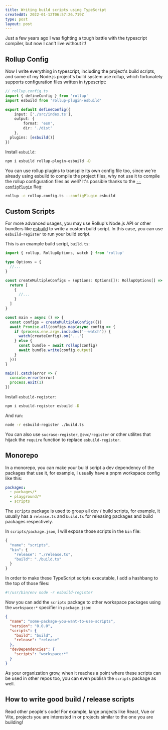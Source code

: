 ```yaml
---
title: Writing build scripts using TypeScript
createdAt: 2022-01-12T06:57:26.719Z
type: post
layout: post
---
```


Just a few years ago I was fighting a tough battle with the typescript compiler, but now I can't live without it!

## Rollup Config

Now I write everything in typescript, including the project's build scripts, and some of my Node.js project's build system use rollup, which fortunately supports configuration files written in typescript:

```ts
// rollup.config.ts
import { defineConfig } from 'rollup'
import esbuild from 'rollup-plugin-esbuild'

export default defineConfig({
	input: ['./src/index.ts'],
	output: {
		format: 'esm',
		dir: './dist'
	},
  plugins: [esbuild()]
})
```

Install `esbuild`:

```bash
npm i esbuild rollup-plugin-esbuild -D
```

You can use rollup plugins to transpile its own config file too, since we're already using esbuild to compile the project files, why not use it to compile the rollup configuration files as well? It's possible thanks to the [`--configPlugin`](https://rollupjs.org/guide/en/#--configplugin-plugin) flag:

```bash
rollup -c rollup.config.ts --configPlugin esbuild
```

## Custom Scripts

For more advanced usages, you may use Rollup's Node.js API or other bundlers like [esbuild](https://esbuild.github.io) to write a custom build script. In this case, you can use `esbuild-register` to run your build script.

This is an example build script, `build.ts`:

```ts
import { rollup, RollupOptions, watch } from 'rollup'

type Options = {
  //...
}

const createMultipleConfigs = (options: Options[]): RollupOptions[] => {
  return [
    {
      //...
    }
  ]
}

const main = async () => {
  const configs = createMultipleConfigs({})
  await Promise.all(configs.map(async config => {
    if (process.env.argv.includes('--watch')) {
      watch(createConfig).on('...')
    } else {
      const bundle = await rollup(config)
      await bundle.write(config.output)
    }
  }))
}

main().catch(error => {
  console.error(error)
  process.exit(1)
})
```

Install `esbuild-register`:

```bash
npm i esbuild-register esbuild -D
```

And run:

```bash
node -r esbuild-register ./build.ts
```

You can also use `sucrase-register`, `@swc/register` or other utilites that hijack the `require` function to replace `esbuild-register`.

## Monorepo

In a monorepo, you can make your build script a dev dependency of the packages that use it, for example, I usually have a pnpm workspace config like this:

```yaml
packages:
  - packages/*
  - playground/*
  - scripts
```

The `scripts` package is used to group all dev / build scripts, for example, it usually has a `release.ts` and `build.ts` for releasing packages and build packages respectively.

In `scripts/package.json`, I will expose those scripts in the `bin` file:

```ts
{
  "name": "scripts",
  "bin": {
    "release": "./release.ts",
    "build": "./build.ts"
  }
}
```

In order to make these TypeScript scripts executable, I add a hashbang to the top of those files:

```ts
#!/usr/bin/env node -r esbuild-register
```

Now you can add the `scripts` package to other workspace packages using the `workspace:*` specifier in `package.json`:

```json
{
  "name": "some-package-you-want-to-use-scripts",
  "version": "0.0.0",
  "scripts": {
    "build": "build",
    "release": "release"
  },
  "devDependencies": {
    "scripts": "workspace:*"
  }
}
```

As your organization grow, when it reaches a point where these scripts can be used in other repos too, you can even publish the `scripts` package as well.

## How to write good build / release scripts

Read other people's code! For example, large projects like React, Vue or Vite, projects you are interested in or projects similar to the one you are building!
